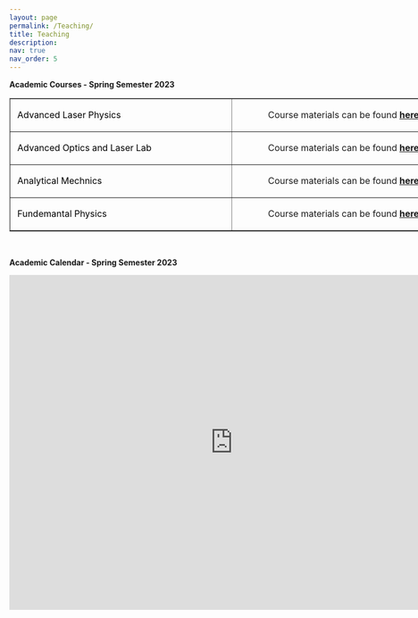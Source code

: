 ```yaml
---
layout: page
permalink: /Teaching/
title: Teaching
description: 
nav: true
nav_order: 5
---
```

<p><strong>Academic Courses - Spring Semester 2023</strong></p>

<table border="1" cellpadding="1" cellspacing="1" style="width:800px">
	<tbody>
		<tr>
			<td style="width:391px">
			<p><span style="color:#000000">&nbsp;Advanced Laser Physics</span></p>
			</td>
			<td style="text-align:center; width:395px">Course materials can be found <strong><a href="https://el-13.yazd.ac.ir/course/view.php?id=69386">here</a></strong></td>
		</tr>
		<tr>
			<td style="width:391px">
			<p><span style="color:#000000">&nbsp;Advanced Optics and Laser Lab</span></p>
			</td>
			<td style="text-align:center; width:395px">Course materials can be found <strong><a href="https://el-13.yazd.ac.ir/course/view.php?id=69387">here</a></strong></td>
		</tr>
		<tr>
			<td style="width:391px">
			<p><span style="color:#000000">&nbsp;Analytical Mechnics</span></p>
			</td>
			<td style="text-align:center; width:395px">Course materials can be found <strong><a href="https://el-13.yazd.ac.ir/course/view.php?id=69949">here</a></strong></td>
		</tr>
		<tr>
			<td style="width:391px">
			<p><span style="color:#000000">&nbsp;Fundemantal Physics</span></p>
			</td>
			<td style="text-align:center; width:395px">
			<p>Course materials can be found <strong><a href="https://el.yazd.ac.ir/sso/home.php">here</a></strong></p>
			</td>
		</tr>
	</tbody>
</table>

<p>&nbsp;</p>

<p><strong>Academic Calendar - Spring Semester 2023</strong></p>


<iframe src="https://calendar.google.com/calendar/embed?src=0ppu0k1mki0uelh3kgamrj8k18%40group.calendar.google.com&ctz=Asia%2FTehran" style="border: 0" width="800" height="600" frameborder="0" scrolling="no"></iframe>

